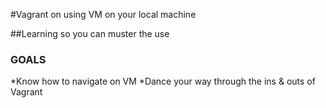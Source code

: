 #Vagrant on using VM on your local machine

##Learning so you can muster the use
### GOALS

*Know how to navigate on VM
*Dance your way through the ins & outs of Vagrant
